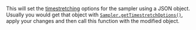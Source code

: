 This will set the [timestretching](/hise-modules/sound-generators/list/streamingsampler#timestretching) options for the sampler using a JSON object. Usually you would get that object with [`Sampler.getTimestretchOptions()`](/scripting/scripting-api/sampler#gettimestretchoptions), apply your changes and then call this function with the modified object.

